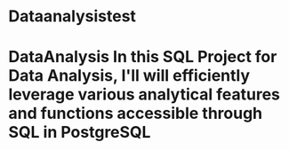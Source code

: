 # Dataanalysistest
# DataAnalysis  In this SQL Project for Data Analysis, I'll will efficiently leverage various analytical features and functions accessible through SQL in PostgreSQL
